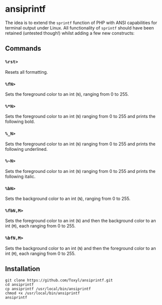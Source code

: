 # ansiprintf
The idea is to extend the `sprintf` function of PHP with ANSI capabilities for terminal output under Linux. All functionality of `sprintf` should have been retained (untested though!) whilst adding a few new constructs:

## Commands
### `%rst>`
Resets all formatting. 

### `%fN>`
Sets the foreground color to an int (`N`), ranging from 0 to 255. 

### `%*N>`
Sets the foreground color to an int (`N`) ranging from 0 to 255 and prints the following bold. 

### `%_N>`
Sets the foreground color to an int (`N`) ranging from 0 to 255 and prints the following underlined. 

### `%~N>`
Sets the foreground color to an int (`N`) ranging from 0 to 255 and prints the following italic. 

### `%bN>`
Sets the background color to an int (`N`), ranging from 0 to 255. 

### `%fbN,M>`
Sets the foreground color to an int (`N`) and then the background color to an int (`M`), each ranging from 0 to 255. 

### `%bfN,M>`
Sets the background color to an int (`N`) and then the foreground color to an int (`M`), each ranging from 0 to 255. 

## Installation
```
git clone https://github.com/Toxyl/ansiprintf.git
cd ansiprintf
cp ansiprintf /usr/local/bin/ansiprintf
chmod +x /usr/local/bin/ansiprintf
ansiprintf
```